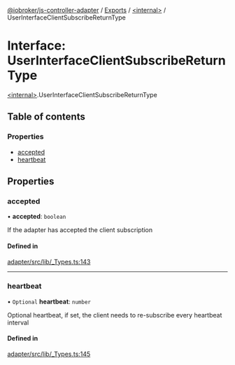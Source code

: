 [@iobroker/js-controller-adapter](../README.md) / [Exports](../modules.md) / [\<internal\>](../modules/internal_.md) / UserInterfaceClientSubscribeReturnType

# Interface: UserInterfaceClientSubscribeReturnType

[\<internal\>](../modules/internal_.md).UserInterfaceClientSubscribeReturnType

## Table of contents

### Properties

- [accepted](internal_.UserInterfaceClientSubscribeReturnType.md#accepted)
- [heartbeat](internal_.UserInterfaceClientSubscribeReturnType.md#heartbeat)

## Properties

### accepted

• **accepted**: `boolean`

If the adapter has accepted the client subscription

#### Defined in

[adapter/src/lib/_Types.ts:143](https://github.com/ioBroker/ioBroker.js-controller/blob/5c723a4aca9318c1ca4bf76890cc718cda8d7a8f/packages/adapter/src/lib/_Types.ts#L143)

___

### heartbeat

• `Optional` **heartbeat**: `number`

Optional heartbeat, if set, the client needs to re-subscribe every heartbeat interval

#### Defined in

[adapter/src/lib/_Types.ts:145](https://github.com/ioBroker/ioBroker.js-controller/blob/5c723a4aca9318c1ca4bf76890cc718cda8d7a8f/packages/adapter/src/lib/_Types.ts#L145)
